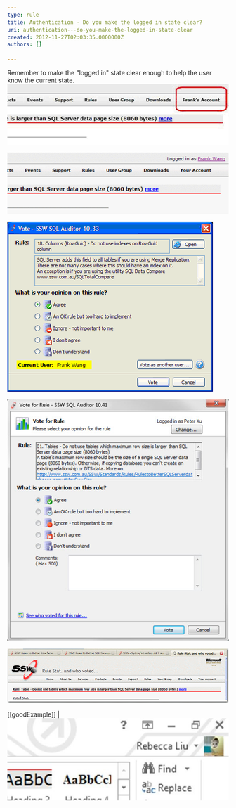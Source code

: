 ```yaml
---
type: rule
title: Authentication - Do you make the logged in state clear?
uri: authentication---do-you-make-the-logged-in-state-clear
created: 2012-11-27T02:03:35.0000000Z
authors: []

---
```


Remember to make the "logged in" state clear enough to help the user know the current state.
   ​  
![ Bad Example on Web form - The user is logged in, but it isn't very clear](../../assets/weblogin_bad.gif)

![ Good Example on Web form - It's clear that the user is logged in](../../assets/weblogin_good.gif)

![ Bad Example on Win form - The user is logged in, but it isn't very clear](../../assets/winlogin_bad.gif)

![ Good Example on Win form - It's clear that the user is logged in](../../assets/BetterInterface_sqlAuditorLogin.jpg)

![ Good Example on Web form - Logged off state](../../assets/weblogoff.gif)

[[goodExample]]
| ![ Good Example – Metro UI’s new logged in state <br>   ](MetroLoggedIn.jpg)
